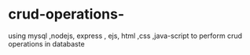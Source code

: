 # crud-operations-
using  mysql ,nodejs, express , ejs, html ,css ,java-script to perform crud operations in databaste
